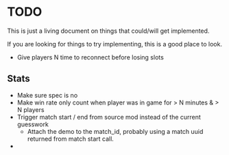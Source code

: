 # TODO

This is just a living document on things that could/will get implemented.

If you are looking for things to try implementing, this is a good place to look.

- Give players N time to reconnect before losing slots

## Stats

- Make sure spec is no
- Make win rate only count when player was in game for > N minutes & > N players
- Trigger match start / end from source mod instead of the current guesswork
    - Attach the demo to the match_id, probably using a match uuid returned from match start call.
- 
